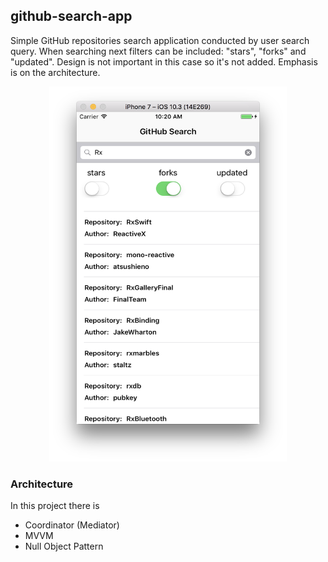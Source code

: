 ## github-search-app
Simple GitHub repositories search application conducted by user search query. When searching next filters can be included: "stars", "forks" and "updated". Design is not important in this case so it's not added. Emphasis is on the architecture.  

<p align="center">
  <img src="https://github.com/MatijaKruljac/github-search-app/blob/master/screen_shot.png?raw=true" width="380" height="600">
</p>

### Architecture
In this project there is 
- Coordinator (Mediator)
- MVVM 
- Null Object Pattern
